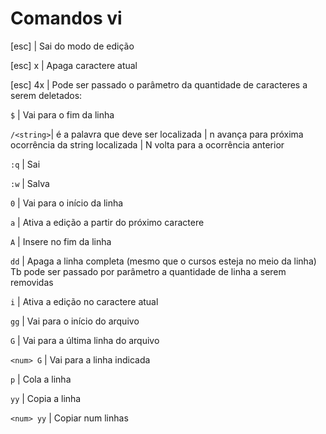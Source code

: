 # Comandos vi
 [esc]      | Sai do modo de edição 

 [esc] x    | Apaga caractere atual  

 [esc] 4x   | Pode ser passado o parâmetro da quantidade de caracteres a serem deletados: 

 `$`        | Vai para o fim da linha 

 `/<string>`| <string> é a palavra que deve ser localizada 
            | n  avança para próxima ocorrência da string localizada
            | N volta para a ocorrência anterior 

`:q`        | Sai  

`:w`        | Salva

 `0`        | Vai para o início da linha 

 `a`        | Ativa a edição a partir do próximo caractere 

 `A`        |  Insere no fim da linha 

`dd`        | Apaga a linha completa (mesmo que o cursos esteja no meio da linha) 
              Tb pode ser passado por parâmetro a quantidade de linha a serem removidas

 `i`        | Ativa a edição no caractere atual 

`gg`        | Vai para o início do arquivo 

`G`         |  Vai para a última linha do arquivo

`<num> G`   | Vai para a linha indicada 

`p`         | Cola a linha 


`yy`        | Copia a linha 

`<num> yy`  | Copiar num linhas 